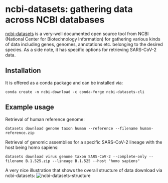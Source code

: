 # ncbi-datasets: gathering data across NCBI databases

[ncbi-datasets](https://github.com/ncbi/datasets) is a very-well documented open source tool from NCBI (National Center for Biotechnology Information) for gathering various kinds of data including genes, genomes, annotations etc. belonging to the desired species.
As a side note, it has specific options for retrieving SARS-CoV-2 data.

## Installation

It is offered as a conda package and can be installed via:

```
conda create -n ncbi-download -c conda-forge ncbi-datasets-cli
```

## Example usage

Retrieval of human reference genome:
```
datasets download genome taxon human --reference --filename human-reference.zip
```
Retrieval of genomic assemblies for a specific SARS-CoV-2 lineage with the host being homo sapiens:
```
datasets download virus genome taxon SARS-CoV-2 --complete-only --filename B.1.525.zip --lineage B.1.525 --host "homo sapiens"
```
A very nice illustration that shows the overall structure of data download via ncbi-datasets:
![ncbi-datasets-structure](https://camo.githubusercontent.com/126831e1b7a97c746e0007e6f974f470d68f56d2aec8f31986e9158d1ca7fb73/68747470733a2f2f7777772e6e6362692e6e6c6d2e6e69682e676f762f64617461736574732f646f63732f76322f64617461736574735f736368656d615f636f6d706c6574655f7631342e706e67)
